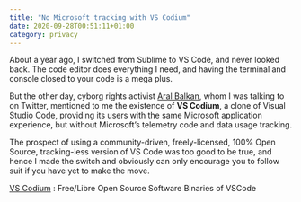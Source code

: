 ```yaml
---
title: "No Microsoft tracking with VS Codium"
date: 2020-09-28T00:51:11+01:00
category: privacy
---
```

About a year ago, I switched from Sublime to VS Code, and never looked back. The code editor does everything I need, and having the terminal and console closed to your code is a mega plus.

But the other day, cyborg rights activist [Aral Balkan](https://ar.al/), whom I was talking to on Twitter, mentioned to me the existence of **VS Codium**, a  clone of Visual Studio Code, providing its users with the same Microsoft application experience, but without Microsoft’s telemetry code and data usage tracking.

The prospect of using a community-driven, freely-licensed, 100% Open Source, tracking-less version of VS Code was too good to be true, and hence I made the switch and obviously can only encourage you to follow suit if you have yet to make the move.

[VS Codium](https://vscodium.com/) : Free/Libre Open Source Software Binaries of VSCode